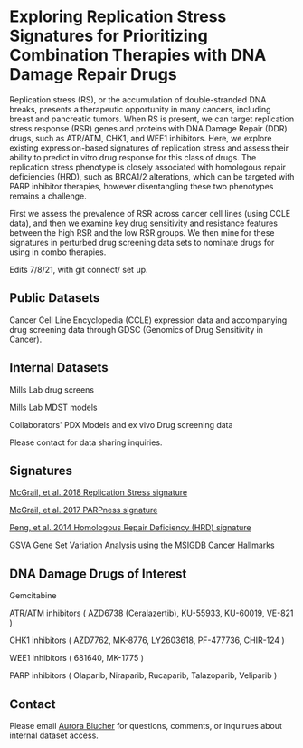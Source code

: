 # Exploring Replication Stress Signatures for Prioritizing Combination Therapies with DNA Damage Repair Drugs

Replication stress (RS), or the accumulation of double-stranded DNA breaks, presents a therapeutic opportunity in many cancers, including breast and pancreatic tumors. When RS is present, we can target replication stress response (RSR) genes and proteins with DNA Damage Repair (DDR) drugs, such as ATR/ATM, CHK1, and WEE1 inhibitors. Here, we explore existing expression-based signatures of replication stress and assess their ability to predict in vitro drug response for this class of drugs. The replication stress phenotype is closely associated with homologous repair deficiencies (HRD), such as BRCA1/2 alterations, which can be targeted with PARP inhibitor therapies, however disentangling these two phenotypes remains a challenge. 

First we assess the prevalence of RSR across cancer cell lines (using CCLE data), and then we examine key drug sensitivity and resistance features between the high RSR and the low RSR groups. We then mine for these signatures in perturbed drug screening data sets to nominate drugs for using in combo therapies.

Edits 7/8/21, with git connect/ set up.

## Public Datasets

Cancer Cell Line Encyclopedia (CCLE) expression data and accompanying drug screening data through GDSC (Genomics of Drug Sensitivity in Cancer). 

## Internal Datasets

Mills Lab drug screens

Mills Lab MDST models

Collaborators' PDX Models and ex vivo Drug screening data

Please contact for data sharing inquiries. 

## Signatures
[McGrail, et al. 2018 Replication Stress signature](https://pubmed.ncbi.nlm.nih.gov/29768207/)

[McGrail, et al. 2017 PARPness signature](https://www.nature.com/articles/s41540-017-0011-6)

[Peng, et al. 2014 Homologous Repair Deficiency (HRD) signature](https://pubmed.ncbi.nlm.nih.gov/24553445/)

GSVA Gene Set Variation Analysis using the [MSIGDB Cancer Hallmarks](http://www.gsea-msigdb.org/gsea/msigdb/collections.jsp)


## DNA Damage Drugs of Interest
Gemcitabine

ATR/ATM inhibitors ( AZD6738 (Ceralazertib), KU-55933, KU-60019, VE-821 )

CHK1 inhibitors ( AZD7762, MK-8776, LY2603618, PF-477736, CHIR-124 )

WEE1 inhibitors ( 681640, MK-1775 )

PARP inhibitors  ( Olaparib, Niraparib, Rucaparib, Talazoparib, Veliparib )

## Contact
Please email [Aurora Blucher](blucher@ohsu.edu) for questions, comments, or inquirues about internal dataset access. 
